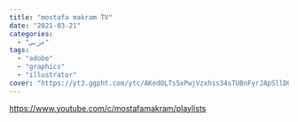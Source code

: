 ```yaml
---
title: "mostafa makram TV"
date: "2021-03-21"
categories:
  - "عربي"
tags:
  - "adobe"
  - "graphics"
  - "illustrator‎"
cover: "https://yt3.ggpht.com/ytc/AKedOLTs5xPwjVzxhss34sTUBnFyrJApSllD0pa3oQaOhw=s88-c-k-c0x00ffffff-no-rj"
---
```


https://www.youtube.com/c/mostafamakram/playlists
